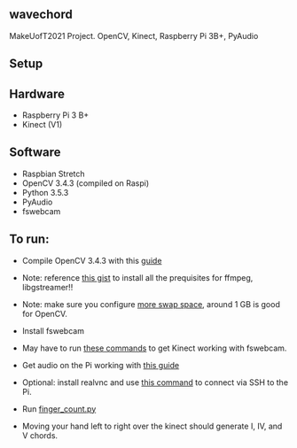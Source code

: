 ## wavechord
MakeUofT2021 Project. OpenCV, Kinect, Raspberry Pi 3B+, PyAudio

## Setup

## Hardware
* Raspberry Pi 3 B+
* Kinect (V1)

## Software
* Raspbian Stretch
* OpenCV 3.4.3 (compiled on Raspi)
* Python 3.5.3
* PyAudio
* fswebcam

## To run:
* Compile OpenCV 3.4.3 with this [guide](https://towardsdatascience.com/installing-opencv-3-4-3-on-raspberry-pi-3-model-b-e9af08a9f1d9)  
* Note: reference [this gist](https://gist.github.com/jbienkowski311/ce12c83672fc7c519ed8586832145eb0) to install all the prequisites for ffmpeg, libgstreamer!!
* Note: make sure you configure [more swap space](https://pimylifeup.com/raspberry-pi-swap-file/), around 1 GB is good for OpenCV.  
* Install fswebcam  
* May have to run [these commands](https://stackoverflow.com/questions/17743479/raspberry-pi-with-kinect) to get Kinect working with fswebcam.  
* Get audio on the Pi working with [this guide](https://jeffskinnerbox.wordpress.com/2012/11/15/getting-audio-out-working-on-the-raspberry-pi/)  
* Optional: install realvnc and use [this command](https://stackoverflow.com/questions/15816/changing-the-resolution-of-a-vnc-session-in-linux/3839759) to connect via SSH to the Pi.  

* Run [finger_count.py](./finger_count.py)  
* Moving your hand left to right over the kinect should generate I, IV, and V chords.
